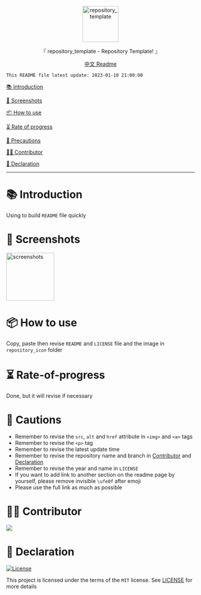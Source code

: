<div align="center">
  <img width="96" alt="repository_template" src="https://raw.githubusercontent.com/Cierra-Runis/repository_template/master/repository_icon/icon.svg">
  <p>『 repository_template - Repository Template! 』</p>
  <a href="https://github.com/Cierra-Runis/repository_template/blob/master/README.md">中文 Readme</a>
</div>

`This README file latest update: 2023-01-10 21:00:00`

[📚 Introduction](#-Introduction)

[📸 Screenshots](#-Screenshots)

[📦 How to use](#-How-to-use)

[⏳ Rate of progress](#-Rate-of-progress)

[📌 Precautions](#-Precautions)

[🧑‍💻 Contributor](#-Contributor)

[🔦 Declaration](#-Declaration)

---

# 📚 Introduction

Using to build `README` file quickly

# 📸 Screenshots

<img width="128" alt="screenshots" src="https://raw.githubusercontent.com/Cierra-Runis/repository_template/master/repository_icon/icon.svg">

# 📦 How to use

Copy, paste then revise `README` and `LICENSE` file and the image in `repository_icon` folder

# ⏳ Rate-of-progress

Done, but it will revise if necessary

# 📌 Cautions

- Remember to revise the `src`, `alt` and `href` attribute in `<img>` and `<a>` tags
- Remember to revise the `<p>` tag
- Remember to revise the latest update time
- Remember to revise the repository name and branch in [Contributor](#-Contributor) and [Declaration](#-Declaration)
- Remember to revise the year and name in `LICENSE`
- If you want to add link to another section on the readme page by yourself, please remove invisible `\ufe0f` after emoji
- Please use the full link as much as possible

# 🧑‍💻 Contributor

<a href="https://github.com/Cierra-Runis/repository_template/graphs/contributors">
  <img src="https://contrib.rocks/image?repo=Cierra-Runis/repository_template" />
</a>

# 🔦 Declaration

[![License](https://img.shields.io/github/license/Cierra-Runis/repository_template)](https://github.com/Cierra-Runis/repository_template/blob/master/LICENSE)

This project is licensed under the terms of the `MIT` license. See [LICENSE](https://github.com/Cierra-Runis/repository_template/blob/master/LICENSE) for more details
